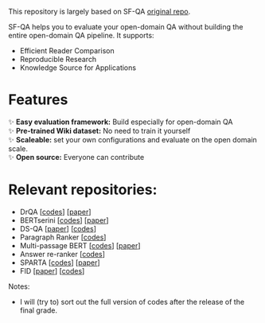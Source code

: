 This repository is largely based on SF-QA [original repo](https://github.com/soco-ai/SF-QA).

 SF-QA helps you to evaluate your open-domain QA without building the entire open-domain QA pipeline. It supports:
 - Efficient Reader Comparison
 - Reproducible Research 
 - Knowledge Source for Applications

# Features
✨ **Easy evaluation framework:** Build especially for open-domain QA  
✨ **Pre-trained Wiki dataset:** No need to train it yourself   
✨ **Scaleable:** set your own configurations and evaluate on the open domain scale.  
✨ **Open source:** Everyone can contribute

# Relevant repositories:
- DrQA [[codes](https://github.com/facebookresearch/DrQA)] [[paper](https://arxiv.org/pdf/1704.00051.pdf)]
- BERTserini [[codes](https://github.com/castorini/bertserini)] [[paper](https://aclanthology.org/N19-4013.pdf)]
- DS-QA [[paper](https://aclanthology.org/P18-1161.pdf)] [[codes](https://github.com/thunlp/OpenQA)]
- Paragraph Ranker [[codes](https://github.com/jhyuklee/ParagraphRanker)]
- Multi-passage BERT [[codes](https://github.com/soco-ai/SF-QA)] [[paper](https://arxiv.org/pdf/1908.08167.pdf)]
- Answer re-ranker [[codes](https://github.com/shuohangwang/mprc)]
- SPARTA [[codes](https://github.com/soco-ai/SF-QA)] [[paper](https://arxiv.org/pdf/2009.13013.pdf)]
- FID [[paper](https://arxiv.org/pdf/2007.01282.pdf)] [[codes](https://github.com/facebookresearch/FiD)]

Notes: 
- I will (try to) sort out the full version of codes after the release of the final grade.
